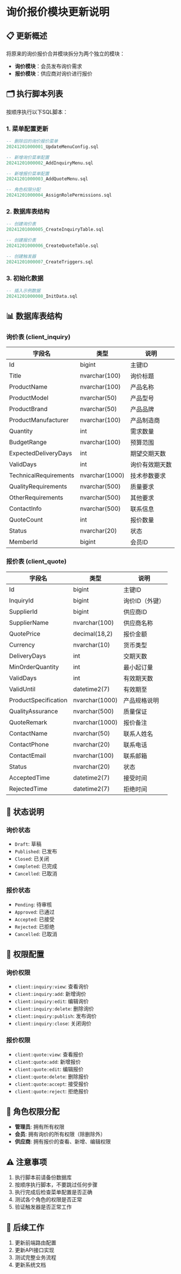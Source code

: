 # 询价报价模块更新说明

## 📋 更新概述

将原来的询价报价合并模块拆分为两个独立的模块：
- **询价模块**：会员发布询价需求
- **报价模块**：供应商对询价进行报价

## 🗂️ 执行脚本列表

按顺序执行以下SQL脚本：

### 1. 菜单配置更新
```sql
-- 删除旧的询价报价菜单
20241201000001_UpdateMenuConfig.sql

-- 新增询价菜单配置
20241201000002_AddInquiryMenu.sql

-- 新增报价菜单配置
20241201000003_AddQuoteMenu.sql

-- 角色权限分配
20241201000004_AssignRolePermissions.sql
```

### 2. 数据库表结构
```sql
-- 创建询价表
20241201000005_CreateInquiryTable.sql

-- 创建报价表
20241201000006_CreateQuoteTable.sql

-- 创建触发器
20241201000007_CreateTriggers.sql
```

### 3. 初始化数据
```sql
-- 插入示例数据
20241201000008_InitData.sql
```

## 📊 数据库表结构

### 询价表 (client_inquiry)
| 字段名 | 类型 | 说明 |
|--------|------|------|
| Id | bigint | 主键ID |
| Title | nvarchar(100) | 询价标题 |
| ProductName | nvarchar(100) | 产品名称 |
| ProductModel | nvarchar(50) | 产品型号 |
| ProductBrand | nvarchar(50) | 产品品牌 |
| ProductManufacturer | nvarchar(100) | 产品制造商 |
| Quantity | int | 需求数量 |
| BudgetRange | nvarchar(100) | 预算范围 |
| ExpectedDeliveryDays | int | 期望交期天数 |
| ValidDays | int | 询价有效期天数 |
| TechnicalRequirements | nvarchar(1000) | 技术参数要求 |
| QualityRequirements | nvarchar(500) | 质量要求 |
| OtherRequirements | nvarchar(500) | 其他要求 |
| ContactInfo | nvarchar(500) | 联系信息 |
| QuoteCount | int | 报价数量 |
| Status | nvarchar(20) | 状态 |
| MemberId | bigint | 会员ID |

### 报价表 (client_quote)
| 字段名 | 类型 | 说明 |
|--------|------|------|
| Id | bigint | 主键ID |
| InquiryId | bigint | 询价ID（外键） |
| SupplierId | bigint | 供应商ID |
| SupplierName | nvarchar(100) | 供应商名称 |
| QuotePrice | decimal(18,2) | 报价金额 |
| Currency | nvarchar(10) | 货币类型 |
| DeliveryDays | int | 交期天数 |
| MinOrderQuantity | int | 最小起订量 |
| ValidDays | int | 有效期天数 |
| ValidUntil | datetime2(7) | 有效期至 |
| ProductSpecification | nvarchar(1000) | 产品规格说明 |
| QualityAssurance | nvarchar(500) | 质量保证 |
| QuoteRemark | nvarchar(1000) | 报价备注 |
| ContactName | nvarchar(50) | 联系人姓名 |
| ContactPhone | nvarchar(20) | 联系电话 |
| ContactEmail | nvarchar(100) | 联系邮箱 |
| Status | nvarchar(20) | 状态 |
| AcceptedTime | datetime2(7) | 接受时间 |
| RejectedTime | datetime2(7) | 拒绝时间 |

## 🔄 状态说明

### 询价状态
- `Draft`: 草稿
- `Published`: 已发布
- `Closed`: 已关闭
- `Completed`: 已完成
- `Cancelled`: 已取消

### 报价状态
- `Pending`: 待审核
- `Approved`: 已通过
- `Accepted`: 已接受
- `Rejected`: 已拒绝
- `Cancelled`: 已取消

## 🔐 权限配置

### 询价权限
- `client:inquiry:view`: 查看询价
- `client:inquiry:add`: 新增询价
- `client:inquiry:edit`: 编辑询价
- `client:inquiry:delete`: 删除询价
- `client:inquiry:publish`: 发布询价
- `client:inquiry:close`: 关闭询价

### 报价权限
- `client:quote:view`: 查看报价
- `client:quote:add`: 新增报价
- `client:quote:edit`: 编辑报价
- `client:quote:delete`: 删除报价
- `client:quote:accept`: 接受报价
- `client:quote:reject`: 拒绝报价

## 🎯 角色权限分配

- **管理员**: 拥有所有权限
- **会员**: 拥有询价的所有权限（除删除外）
- **供应商**: 拥有报价的查看、新增、编辑权限

## ⚠️ 注意事项

1. 执行脚本前请备份数据库
2. 按顺序执行脚本，不要跳过任何步骤
3. 执行完成后检查菜单配置是否正确
4. 测试各个角色的权限是否正常
5. 验证触发器是否正常工作

## 🔧 后续工作

1. 更新前端路由配置
2. 更新API接口实现
3. 测试完整业务流程
4. 更新系统文档
